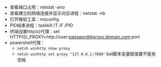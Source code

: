 - 查看端口占用：netstat -ano
- 查看建立的网络连接并显示对应进程：netstat -nb
- 打开微软工具：msconfig
- PID结束进程：taskkill /T /F /PID <pid>
- 终端设置http(s)代理：set HTTP(S)_PROXY=http://user:password@proxy.domain.com:port
- powershell代理：
    - `netsh winhttp show proxy`
    - `netsh winhttp set proxy "127.0.0.1:7890"`
bat脚本变量赋值要不能有空格